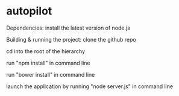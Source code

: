 # autopilot

Dependencies:
install the latest version of node.js

Building & running the project:
clone the github repo

cd into the root of the hierarchy

run "npm install" in command line

run "bower install" in command line

launch the application by running "node server.js" in command line
